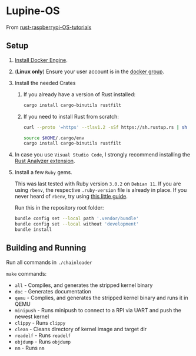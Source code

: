 # Lupine-OS

From [rust-raspberrypi-OS-tutorials](https://github.com/rust-embedded/rust-raspberrypi-OS-tutorials)

## Setup

1. [Install Docker Engine][install docker].
1. (**Linux only**) Ensure your user account is in the [docker group].
2. Install the needed Crates
   1. If you already have a version of Rust installed:

      ```bash
      cargo install cargo-binutils rustfilt
      ```

   2. If you need to install Rust from scratch:

      ```bash
      curl --proto '=https' --tlsv1.2 -sSf https://sh.rustup.rs | sh

      source $HOME/.cargo/env
      cargo install cargo-binutils rustfilt
      ```

3. In case you use `Visual Studio Code`, I strongly recommend installing the [Rust Analyzer extension].
4. Install a few `Ruby` gems.

    This was last tested with Ruby version `3.0.2` on `Debian 11`. If you are using
    `rbenv`, the respective `.ruby-version` file is already in place. If you never heard of `rbenv`,
    try using [this little guide](https://stackoverflow.com/a/68118750).

    Run this in the repository root folder:

    ```bash
    bundle config set --local path '.vendor/bundle'
    bundle config set --local without 'development'
    bundle install
    ```

[install docker]: <https://docs.docker.com/engine/install/#server>
[docker group]: <https://docs.docker.com/engine/install/linux-postinstall/>
[Rust Analyzer extension]: <https://marketplace.visualstudio.com/items?itemName=matklad.rust-analyzer>

## Building and Running

Run all commands in `./chainloader`

`make` commands:

- `all` - Compiles, and generates the stripped kernel binary
- `doc` - Generates documentation
- `qemu` - Complies, and generates the stripped kernel binary and runs it in QEMU
- `minipush` - Runs minipush to connect to a RPI via UART and push the newest kernel
- `clippy` - Runs `clippy`
- `clean` - Cleans directory of kernel image and target dir
- `readelf` - Runs `readelf`
- `objdump` - Runs `objdump`
- `nm` - Runs `nm`
